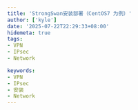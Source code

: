 ```yaml
---
title: 'StrongSwan安装部署（CentOS7 为例）'
author: ['kyle']
date: '2025-07-22T22:29:33+08:00'
hidemeta: true
tags:
- VPN
- IPsec
- Network

keywords:
- VPN
- IPsec
- 安装
- Network
---
```


